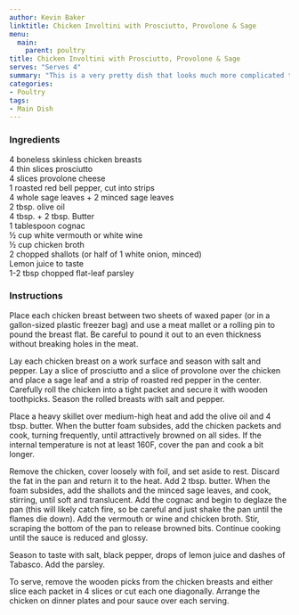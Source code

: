 ```yaml
---
author: Kevin Baker
linktitle: Chicken Involtini with Prosciutto, Provolone & Sage
menu:
  main:
    parent: poultry
title: Chicken Involtini with Prosciutto, Provolone & Sage
serves: "Serves 4"
summary: "This is a very pretty dish that looks much more complicated than it is. I developed this recipe, but it's based on a traditional Italian dish and can easily be adapted to various ingredients and tastes. If it's payday, try this with veal scallops instead of chicken."
categories:
- Poultry
tags:
- Main Dish
---
```

### Ingredients

<div class="ingredient-list">

4 boneless skinless chicken breasts  
4 thin slices prosciutto  
4 slices provolone cheese  
1 roasted red bell pepper, cut into strips  
4 whole sage leaves + 2 minced sage leaves  
2 tbsp. olive oil  
4 tbsp. + 2 tbsp. Butter  
1 tablespoon cognac  
½ cup white vermouth or white wine  
½ cup chicken broth  
2 chopped shallots (or half of 1 white onion, minced)  
Lemon juice to taste  
1-2 tbsp chopped flat-leaf parsley   

</div>

### Instructions
Place each chicken breast between two sheets of waxed paper (or in a gallon-sized plastic freezer bag) and use a meat mallet or a rolling pin to pound the breast flat. Be careful to pound it out to an even thickness without breaking holes in the meat.

Lay each chicken breast on a work surface and season with salt and pepper. Lay a slice of prosciutto and a slice of provolone over the chicken and place a sage leaf and a strip of roasted red pepper in the center. Carefully roll the chicken into a tight packet and secure it with wooden toothpicks. Season the rolled breasts with salt and pepper.

Place a heavy skillet over medium-high heat and add the olive oil and 4 tbsp. butter. When the butter foam subsides, add the chicken packets and cook, turning frequently, until attractively browned on all sides. If the internal temperature is not at least 160F, cover the pan and cook a bit longer.

Remove the chicken, cover loosely with foil, and set aside to rest. Discard the fat in the pan and return it to the heat. Add 2 tbsp. butter. When the foam subsides, add the shallots and the minced sage leaves, and cook, stirring, until soft and translucent. Add the cognac and begin to deglaze the pan (this will likely catch fire, so be careful and just shake the pan until the flames die down). Add the vermouth or wine and chicken broth. Stir, scraping the bottom of the pan to release browned bits. Continue cooking until the sauce is reduced and glossy. 

Season to taste with salt, black pepper, drops of lemon juice and dashes of Tabasco. Add the parsley.

To serve, remove the wooden picks from the chicken breasts and either slice each packet in 4 slices or cut each one diagonally.  Arrange the chicken on dinner plates and pour sauce over each serving.
